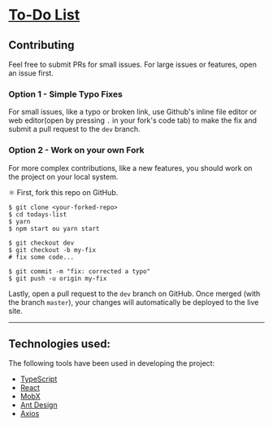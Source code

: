 # [To-Do List](https://todo-ezequiasr.herokuapp.com)

## Contributing
Feel free to submit PRs for small issues. For large issues or features, open an issue first.

### Option 1 - Simple Typo Fixes
For small issues, like a typo or broken link, use Github's inline file editor or web editor(open by pressing `.` in your fork's code tab) to make the fix and submit a pull request to the `dev` branch.

### Option 2 - Work on your own Fork
For more complex contributions, like a new features, you should work on the project on your local system.

⚛️ First, fork this repo on GitHub.

    $ git clone <your-forked-repo>
    $ cd todays-list
    $ yarn
    $ npm start ou yarn start
    
    $ git checkout dev
    $ git checkout -b my-fix
    # fix some code...
    
    $ git commit -m "fix: corrected a typo"
    $ git push -u origin my-fix

Lastly, open a pull request to the `dev` branch on GitHub. Once merged (with the branch `master`), your changes will automatically be deployed to the live site.

------------

## Technologies used:

The following tools have been used in developing the project:

- [TypeScript](https://www.typescriptlang.org/)
- [React](https://pt-br.reactjs.org/)
- [MobX](https://mobx.js.org/)
- [Ant Design](https://ant.design/)
- [Axios](https://axios-http.com/docs/intro)
